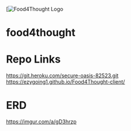 [![Food4Thought Logo](https://imgur.com/2mcvXSi)

# food4thought

# Repo Links
https://git.heroku.com/secure-oasis-82523.git
https://ezygoing1.github.io/Food4Thought-client/

# ERD
https://imgur.com/a/gD3hrzp
